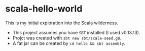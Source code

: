 # scala-hello-world

This is my initial exploration into the Scala wilderness.

- This project assumes you have `SBT` installed (I used v0.13.13).
- Projct was created with `sbt new sbt/scala-seed.g8`.
- A fat jar can be created by `cd hello && sbt assembly`.
